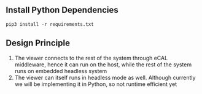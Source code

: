 ## Install Python Dependencies
```
pip3 install -r requirements.txt
```

## Design Principle
1. The viewer connects to the rest of the system through eCAL middleware, hence it can run on the host, while the rest of the system runs on embedded headless system
2. The viewer can itself runs in headless mode as well. Although currently we will be implementing it in Python, so not runtime efficient yet